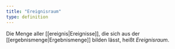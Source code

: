 ```yaml
---
title: "Ereignisraum"
type: definition
---
```


Die Menge aller [[ereignis|Ereignisse]], die sich aus der [[ergebnismenge|Ergebnismenge]] bilden lässt, heißt *Ereignisraum*.